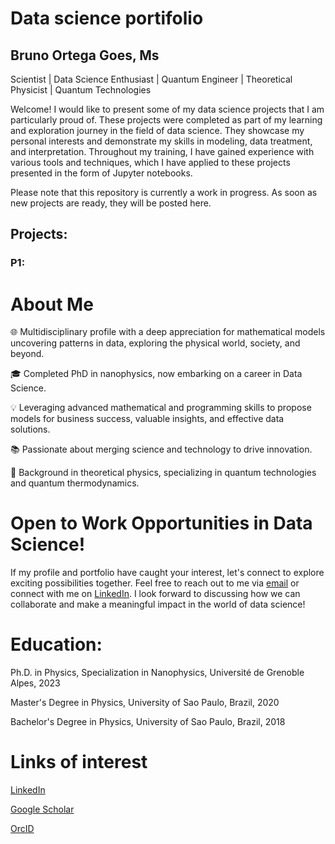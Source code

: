 # Data science portifolio
## Bruno Ortega Goes, Ms
Scientist | Data Science Enthusiast | Quantum Engineer | Theoretical Physicist | Quantum Technologies

Welcome! I would like to present some of my data science projects that I am particularly proud of. These projects were completed as part of my learning and exploration journey in the field of data science. They showcase my personal interests and demonstrate my skills in modeling, data treatment, and interpretation. Throughout my training, I have gained experience with various tools and techniques, which I have applied to these projects presented in the form of Jupyter notebooks.

Please note that this repository is currently a work in progress. As soon as new projects are ready, they will be posted here.

## Projects:

### P1:


# About Me

🌐 Multidisciplinary profile with a deep appreciation for mathematical models uncovering patterns in data, exploring the physical world, society, and beyond.

🎓 Completed PhD in nanophysics, now embarking on a career in Data Science.

💡 Leveraging advanced mathematical and programming skills to propose models for business success, valuable insights, and effective data solutions.

📚 Passionate about merging science and technology to drive innovation.

🔬 Background in theoretical physics, specializing in quantum technologies and quantum thermodynamics.


# Open to Work Opportunities in Data Science!

If my profile and portfolio have caught your interest, let's connect to explore exciting possibilities together. Feel free to reach out to me via [email](b.ortega.goes@gmail.com) or connect with me on [LinkedIn](https://www.linkedin.com/in/bruno-ortega-goes-271b36175/). I look forward to discussing how we can collaborate and make a meaningful impact in the world of data science!

# Education:

   Ph.D. in Physics, Specialization in Nanophysics, Université de Grenoble Alpes, 2023
   
   Master's Degree in Physics, University of Sao Paulo, Brazil, 2020
   
   Bachelor's Degree in Physics, University of Sao Paulo, Brazil, 2018

# Links of interest

[LinkedIn](https://www.linkedin.com/in/bruno-ortega-goes-271b36175/)

[Google Scholar](https://scholar.google.com/citations?hl=fr&user=Hq4mgYkAAAAJ)

[OrcID](https://orcid.org/0000-0001-9447-3930)




